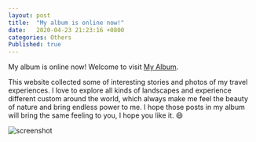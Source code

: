 ```yaml
---
layout: post
title:  "My album is online now!"
date:   2020-04-23 21:23:16 +0800
categories: Others
Published: true
---
```

My album is online now! Welcome to visit [My Album](https://rainbow-ux.github.io/traveler-blog.github.io/).<br>

This website collected some of interesting stories and photos of my travel experiences. I love to explore all kinds of landscapes and experience different custom around the world, which always make me feel the beauty of nature and bring endless power to me. I hope those posts in my album will bring the same feeling to you, I hope you like it.  :smile:  

![screenshot]({{site.baseurl}}/assets/image/others-album-screenshot.png)
